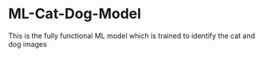 # ML-Cat-Dog-Model
This is the fully functional ML model which is trained to identify the cat and dog images
